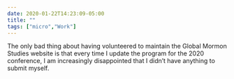```yaml
---
date: 2020-01-22T14:23:09-05:00
title: ""
tags: ["micro","Work"]
---
```

The only bad thing about having volunteered to maintain the Global Mormon Studies website is that every time I update the program for the 2020 conference, I am increasingly disappointed that I didn’t have anything to submit myself.
